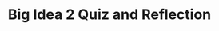 ---
title: Big Idea 2 Quiz and Reflection
toc: true
comments: true
layout: post
description: Reflecting on the Big Idea 2 Quiz and score.
permalink: /CB/bigidea/quiz
image: /images/cbimage.png
categories: [week 27, collegeboard, reflection]
---
